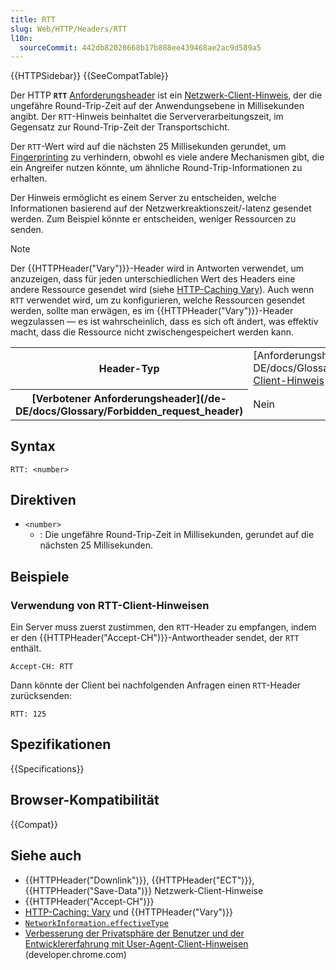 ```yaml
---
title: RTT
slug: Web/HTTP/Headers/RTT
l10n:
  sourceCommit: 442db82028668b17b888ee439468ae2ac9d589a5
---
```


{{HTTPSidebar}} {{SeeCompatTable}}

Der HTTP **`RTT`** [Anforderungsheader](/de/docs/Glossary/request_header) ist ein [Netzwerk-Client-Hinweis](/de/docs/Web/HTTP/Client_hints#network_client_hints), der die ungefähre Round-Trip-Zeit auf der Anwendungsebene in Millisekunden angibt. Der `RTT`-Hinweis beinhaltet die Serververarbeitungszeit, im Gegensatz zur Round-Trip-Zeit der Transportschicht.

Der `RTT`-Wert wird auf die nächsten 25 Millisekunden gerundet, um [Fingerprinting](/de/docs/Glossary/Fingerprinting) zu verhindern, obwohl es viele andere Mechanismen gibt, die ein Angreifer nutzen könnte, um ähnliche Round-Trip-Informationen zu erhalten.

Der Hinweis ermöglicht es einem Server zu entscheiden, welche Informationen basierend auf der Netzwerkreaktionszeit/-latenz gesendet werden. Zum Beispiel könnte er entscheiden, weniger Ressourcen zu senden.

> [!NOTE]
> Der {{HTTPHeader("Vary")}}-Header wird in Antworten verwendet, um anzuzeigen, dass für jeden unterschiedlichen Wert des Headers eine andere Ressource gesendet wird (siehe [HTTP-Caching Vary](/de/docs/Web/HTTP/Caching#vary)). Auch wenn `RTT` verwendet wird, um zu konfigurieren, welche Ressourcen gesendet werden, sollte man erwägen, es im {{HTTPHeader("Vary")}}-Header wegzulassen — es ist wahrscheinlich, dass es sich oft ändert, was effektiv macht, dass die Ressource nicht zwischengespeichert werden kann.

<table class="properties">
  <tbody>
    <tr>
      <th scope="row">Header-Typ</th>
      <td>
        [Anforderungsheader](/de-DE/docs/Glossary/Request_header),
        <a href="/de/docs/Web/HTTP/Client_hints">Client-Hinweis</a>
      </td>
    </tr>
    <tr>
      <th scope="row">[Verbotener Anforderungsheader](/de-DE/docs/Glossary/Forbidden_request_header)</th>
      <td>Nein</td>
    </tr>
  </tbody>
</table>

## Syntax

```http
RTT: <number>
```

## Direktiven

- `<number>`
  - : Die ungefähre Round-Trip-Zeit in Millisekunden, gerundet auf die nächsten 25 Millisekunden.

## Beispiele

### Verwendung von RTT-Client-Hinweisen

Ein Server muss zuerst zustimmen, den `RTT`-Header zu empfangen, indem er den {{HTTPHeader("Accept-CH")}}-Antwortheader sendet, der `RTT` enthält.

```http
Accept-CH: RTT
```

Dann könnte der Client bei nachfolgenden Anfragen einen `RTT`-Header zurücksenden:

```http
RTT: 125
```

## Spezifikationen

{{Specifications}}

## Browser-Kompatibilität

{{Compat}}

## Siehe auch

- {{HTTPHeader("Downlink")}}, {{HTTPHeader("ECT")}}, {{HTTPHeader("Save-Data")}} Netzwerk-Client-Hinweise
- {{HTTPHeader("Accept-CH")}}
- [HTTP-Caching: Vary](/de/docs/Web/HTTP/Caching#vary) und {{HTTPHeader("Vary")}}
- [`NetworkInformation.effectiveType`](/de/docs/Web/API/NetworkInformation/effectiveType)
- [Verbesserung der Privatsphäre der Benutzer und der Entwicklererfahrung mit User-Agent-Client-Hinweisen](https://developer.chrome.com/docs/privacy-security/user-agent-client-hints) (developer.chrome.com)
